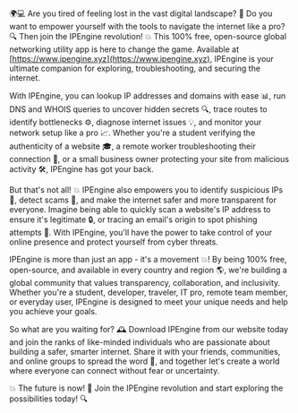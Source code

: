🌍💻 Are you tired of feeling lost in the vast digital landscape? 🤔 Do you want to empower yourself with the tools to navigate the internet like a pro? 🔍 Then join the IPEngine revolution! 💥 This 100% free, open-source global networking utility app is here to change the game. Available at [https://www.ipengine.xyz](https://www.ipengine.xyz), IPEngine is your ultimate companion for exploring, troubleshooting, and securing the internet.

With IPEngine, you can lookup IP addresses and domains with ease 📊, run DNS and WHOIS queries to uncover hidden secrets 🔍, trace routes to identify bottlenecks ⚙️, diagnose internet issues 💡, and monitor your network setup like a pro 📈. Whether you're a student verifying the authenticity of a website 🎓, a remote worker troubleshooting their connection 🏢, or a small business owner protecting your site from malicious activity 🛠️, IPEngine has got your back.

But that's not all! 💥 IPEngine also empowers you to identify suspicious IPs 👀, detect scams 🚫, and make the internet safer and more transparent for everyone. Imagine being able to quickly scan a website's IP address to ensure it's legitimate 🔒, or tracing an email's origin to spot phishing attempts 📧. With IPEngine, you'll have the power to take control of your online presence and protect yourself from cyber threats.

IPEngine is more than just an app - it's a movement 💥! By being 100% free, open-source, and available in every country and region 🌎, we're building a global community that values transparency, collaboration, and inclusivity. Whether you're a student, developer, traveler, IT pro, remote team member, or everyday user, IPEngine is designed to meet your unique needs and help you achieve your goals.

So what are you waiting for? 🕰️ Download IPEngine from our website today and join the ranks of like-minded individuals who are passionate about building a safer, smarter internet. Share it with your friends, communities, and online groups to spread the word 💬, and together let's create a world where everyone can connect without fear or uncertainty.

💥 The future is now! 🚀 Join the IPEngine revolution and start exploring the possibilities today! 🔍